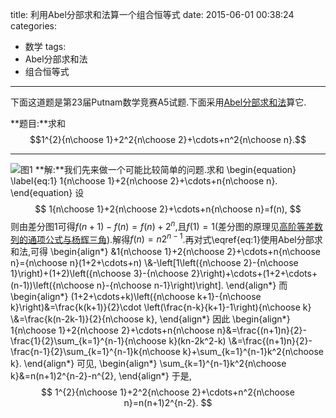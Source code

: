 title: 利用Abel分部求和法算一个组合恒等式
date: 2015-06-01 00:38:24
categories:
- 数学
tags:
- Abel分部求和法
- 组合恒等式

---
下面这道题是第23届Putnam数学竞赛A5试题.下面采用[Abel分部求和法](http://zh.wikipedia.org/wiki/分部求和法)算它.

**题目:**求和$$1^{2}{n\choose 1}+2^2{n\choose 2}+\cdots+n^2{n\choose n}.$$

------
![图1](/img/利用Abel分部求和法算一个组合恒等式-1.png)
**解:**我们先来做一个可能比较简单的问题.求和
\begin{equation}
  \label{eq:1}
  1{n\choose 1}+2{n\choose 2}+\cdots+n{n\choose n}.
\end{equation}
设
$$
  1{n\choose 1}+2{n\choose 2}+\cdots+n{n\choose n}=f(n),
$$
则由差分图1可得$f(n+1)-f(n)=f(n)+2^{n}$,且$f(1)=1$(差分图的原理见[高阶等差数列的通项公式与杨辉三角](/2015/05/26/高阶等差数列的通项公式与杨辉三角)).解得$f(n)=n2^{n-1}$.再对式\eqref{eq:1}使用Abel分部求和法,可得
\begin{align\*}
&1{n\choose 1}+2{n\choose 2}+\cdots+n{n\choose n}={n\choose
  n}(1+2+\cdots+n)
\\\&-\left[1\left({n\choose 2}-{n\choose 1}\right)+(1+2)\left({n\choose 3}-{n\choose 2}\right)+\cdots+(1+2+\cdots+(n-1))\left({n\choose n}-{n\choose n-1}\right)\right].
\end{align\*}
而
\begin{align\*}
 (1+2+\cdots+k)\left({n\choose k+1}-{n\choose
     k}\right)&=\frac{k(k+1)}{2}\cdot
 \left(\frac{n-k}{k+1}-1\right){n\choose k}
\\\&=\frac{k(n-2k-1)}{2}{n\choose k},
\end{align\*}
因此
\begin{align\*}
1{n\choose 1}+2{n\choose 2}+\cdots+n{n\choose
  n}&=\frac{(n+1)n}{2}-\frac{1}{2}\sum\_{k=1}^{n-1}{n\choose
  k}(kn-2k^2-k)
\\\&=\frac{(n+1)n}{2}-\frac{n-1}{2}\sum\_{k=1}^{n-1}k{n\choose
  k}+\sum\_{k=1}^{n-1}k^2{n\choose k}.
\end{align\*}
可见,
\begin{align\*}
  \sum\_{k=1}^{n-1}k^2{n\choose k}&=n(n+1)2^{n-2}-n^{2},
\end{align\*}
于是,
$$
1^{2}{n\choose 1}+2^2{n\choose 2}+\cdots+n^2{n\choose n}=n(n+1)2^{n-2}.
$$
